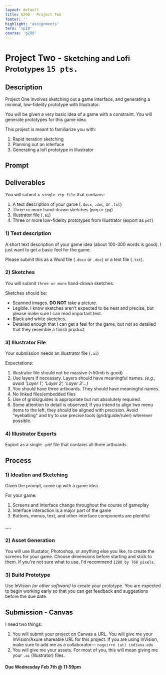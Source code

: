 ```yaml
---
layout: default
title: G290 - Project Two
footer: ''
highlight: 'assignments'
term: 'sp19'
course: 'g290'
---
```

# Project Two - <small>Sketching and Lofi Prototypes</small> `15 pts.`
## Description
Project One involves sketching out a game interface, and generating a minimal, low-fidelity prototype with Illustrator.

You will be given a very basic idea of a game with a constraint. You will generate prototypes for this game idea.

This project is meant to familiarize you with:

1. Rapid iteration sketching
2. Planning out an interface
3. Generating a lofi prototype in Illustrator

## Prompt

## Deliverables
You will submit `a single zip file` that contains:

1. A text description of your game (`.docx`, `.doc`, or `.txt`)
2. Three or more hand-drawn sketches (`png` or `jpg`)
4. Illustrator file (`.ai`)
3. Three or more low-fidelity prototypes from Illustrator (export as `pdf`)

### 1) Text description
A short text description of your game idea (about 100-300 words is good). I just want to get a basic feel for the game.

Please submit this as a Word file (`.docx` or `.doc`) or a text file (`.txt`).

### 2) Sketches
You will submit `three or more` hand-drawn sketches.

Sketches should be:

 * Scanned images. __DO NOT__ take a picture.
 * Legible. I know sketches aren't expected to be neat and precise, but please make sure I can read important text.
 * Black and white sketches.
 * Detailed enough that I can get a feel for the game, but not so detailed that they resemble a finish product

### 3) Illustrator File
Your submission needs an Illustrator file (`.ai`)

Expectations:

1. Illustrator file should not be massive (<50mb is good)
2. Use layers if necessary. Layers should have meaningful names. _(e.g., avoid 'Layer 1', 'Layer 2', 'Layer 3'...)_
3. You should have three artboards. They should have meaningful names.
4. No linked files/embedded files
5. Use of grids/guides is appropriate but not absolutely required.
6. Some attention to detail is observed; if you intend to align two menu items to the left, they should be aligned with precision. Avoid "eyeballing" and try to use precise tools (grid/guide/ruler) wherever possible.

### 4) Illustrator Exports
Export as a single `.pdf` file that contains all three artboards.


## Process
### 1) Ideation and Sketching
Given the prompt, come up with a game idea.

For your game:

1. Screens and interface change throughout the course of gameplay
2. Interface interaction is a major part of the game
3. Buttons, menus, text, and other interface components are plentiful

#### ....

### 2) Asset Generation
You will use Illustator, Photoshop, or anything else you like, to create the screens for your game. Choose dimensions before starting and stick to them. If you're not sure what to use, I'd recommend `1280 by 768 pixels`.

### 3) Build Prototype
Use InVision _(or other software)_ to create your prototype. You are expected to begin working early so that you can get feedback and suggestions before the due date.

## Submission - Canvas
I need two things:

1. You will submit your project on Canvas a URL. You will give me your InVision/Axure shareable URL for this project. If you are using InVision, make sure to add me as a collaborator— `naguirre (at) indiana.edu`
2. You will give me your assets. For most of you, this will mean giving me your `.ai` (Illustrator) files.

#### **Due Wednesday Feb 7th @ 11:59pm**